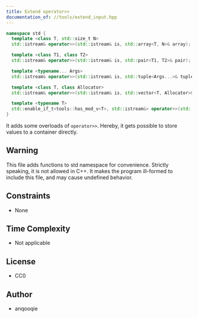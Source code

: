 ```yaml
---
title: Extend operator>>
documentation_of: //tools/extend_input.hpp
---
```


```cpp
namespace std {
  template <class T, std::size_t N>
  std::istream& operator>>(std::istream& is, std::array<T, N>& array);

  template <class T1, class T2>
  std::istream& operator>>(std::istream& is, std::pair<T1, T2>& pair);

  template <typename... Args>
  std::istream& operator>>(std::istream& is, std::tuple<Args...>& tuple);

  template <class T, class Allocator>
  std::istream& operator>>(std::istream& is, std::vector<T, Allocator>& vector);

  template <typename T>
  std::enable_if_t<tools::has_mod_v<T>, std::istream&> operator>>(std::istream& is, T& x);
}
```

It adds some overloads of `operator>>`.
Hereby, it gets possible to store values to a container directly.

## Warning
This file adds functions to std namespace for convenience.
Strictly speaking, it is not allowed in C++.
It makes the program ill-formed to include this file, and may cause undefined behavior.

## Constraints
- None

## Time Complexity
- Not applicable

## License
- CC0

## Author
- anqooqie
